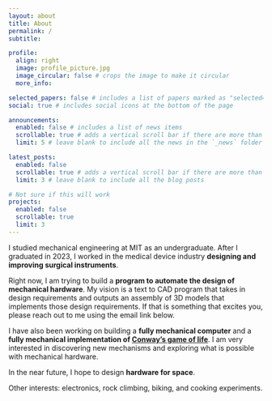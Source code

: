 ```yaml
---
layout: about
title: About
permalink: /
subtitle:

profile:
  align: right
  image: profile_picture.jpg
  image_circular: false # crops the image to make it circular
  more_info:

selected_papers: false # includes a list of papers marked as "selected={true}"
social: true # includes social icons at the bottom of the page

announcements:
  enabled: false # includes a list of news items
  scrollable: true # adds a vertical scroll bar if there are more than 3 news items
  limit: 5 # leave blank to include all the news in the `_news` folder

latest_posts:
  enabled: false
  scrollable: true # adds a vertical scroll bar if there are more than 3 new posts items
  limit: 3 # leave blank to include all the blog posts

# Not sure if this will work
projects:
  enabled: false
  scrollable: true
  limit: 3
---
```


I studied mechanical engineering at MIT as an undergraduate. After I graduated in 2023, I worked in the medical device industry <b>designing and improving surgical instruments</b>.

Right now, I am trying to build a <b>program to automate the design of mechanical hardware</b>. My vision is a text to CAD program that takes in design requirements and outputs an assembly of 3D models that implements those design requirements. If that is something that excites you, please reach out to me using the email link below.

I have also been working on building a <b>fully mechanical computer</b> and a <b>fully mechanical implementation of [Conway’s game of life](https://en.wikipedia.org/wiki/Conway%27s_Game_of_Life)</b>. I am very interested in discovering new mechanisms and exploring what is possible with mechanical hardware.

In the near future, I hope to design <b>hardware for space</b>.

Other interests: electronics, rock climbing, biking, and cooking experiments.

